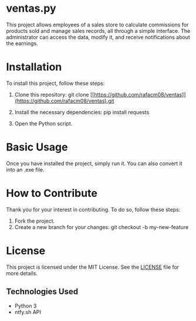 # ventas.py
This project allows employees of a sales store to calculate commissions for products sold and manage sales records, all through a simple interface. The administrator can access the data, modify it, and receive notifications about the earnings.


# Installation
To install this project, follow these steps:

1. Clone this repository:
    git clone [[https://github.com/rafacm08/ventas]](https://github.com/rafacm08/ventas).git

2. Install the necessary dependencies:
    pip install requests

3. Open the Python script.


# Basic Usage
Once you have installed the project, simply run it. You can also convert it into an .exe file.


# How to Contribute
Thank you for your interest in contributing. To do so, follow these steps:

1. Fork the project.
2. Create a new branch for your changes:
   git checkout -b my-new-feature


# License
This project is licensed under the MIT License. See the [LICENSE](LICENSE) file for more details.


## Technologies Used
- Python 3
- ntfy.sh API
